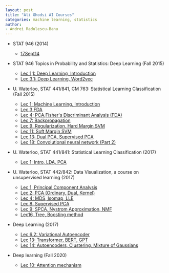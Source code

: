 ```yaml
---
layout: post
title: "Ali Ghodsi AI Courses"
categories: machine learning, statistics
author:
- Andrei Radulescu-Banu
---
```


* STAT 946 (2014)
  * [17Sept14](https://www.youtube.com/watch?v=ognicHQctCU)

* STAT 946 Topics in Probability and Statistics: Deep Learning (Fall 2015)
  * [Lec 1,1: Deep Learning, Introduction](https://www.youtube.com/watch?v=fyAZszlPphs)
  * [Lec 3,1: Deep Learning, Word2vec](https://www.youtube.com/watch?v=TsEGsdVJjuA)


* U. Waterloo, STAT 441/841, CM 763: Statistical Learning Classification (Fall 2015)
  * [Lec 1: Machine Learning, Introduction](https://www.youtube.com/watch?v=3R2mG7tlbgw)
  * [Lec 3 FDA](https://www.youtube.com/watch?v=qL1OaF5eBvc)
  * [Lec 4: PCA,Fisher's Discriminant Analysis (FDA)](https://www.youtube.com/watch?v=hGKt0yy9q_E)
  * [Lec 7: Backpropagation](https://www.youtube.com/watch?v=J6hcu87NZWE)
  * [Lec 9, Regularization, Hard Margin SVM](https://www.youtube.com/watch?v=SHBFk1ULNlE)
  * [Lec 11: Soft Margin SVM](https://www.youtube.com/watch?v=iZ3HF2_vF2c)
  * [Lec 13: Dual PCA, Supervised PCA](https://www.youtube.com/watch?v=ulLgihKiNY0)
  * [Lec 18: Convolutional neural network (Part 2)](https://www.youtube.com/watch?v=8LBmeXKcjRI)

* U. Waterloo, STAT 441/841: Statistical Learning Classification (2017)
  * [Lec 1: Intro, LDA, PCA](https://www.youtube.com/watch?v=VR5ZRr4QOYk)

* U. Waterloo, STAT 442/842: Data Visualization, a course on unsupervised learning (2017)
  * [Lec 1, Principal Component Analysis](https://www.youtube.com/watch?v=L-pQtGm3VS8)
  * [Lec 2: PCA (Ordinary, Dual, Kernel)](https://www.youtube.com/watch?v=jeOEXCFK30M)
  * [Lec 4: MDS, Isomap, LLE](https://www.youtube.com/watch?v=RPjPLlGefzw)
  * [Lec 8: Supervised PCA](https://www.youtube.com/watch?v=DkdrFwevais)
  * [Lec 9: SPCA, Nystrom Approximation, NMF](https://www.youtube.com/watch?v=P5Pu1o7w3TM)
  * [Lec16, Tree, Boosting method](https://www.youtube.com/watch?v=lTCaEwhnDdw)

* Deep Learning (2017)
  * [Lec 6.2: Variational Autoencoder](https://www.youtube.com/watch?v=uaaqyVS9-rM)
  * [Lec 13: Transformer, BERT, GPT](https://www.youtube.com/watch?v=APzuQoScLfc)
  * [Lec 14: Autoencoders, Clustering, Mixture of Gaussians](https://www.youtube.com/watch?v=Q6U3gpzwnx0)

* Deep learning (Fall 2020)
  * [Lec 10: Attention mechanism](https://www.youtube.com/watch?v=WFcH7kRNEBc)



